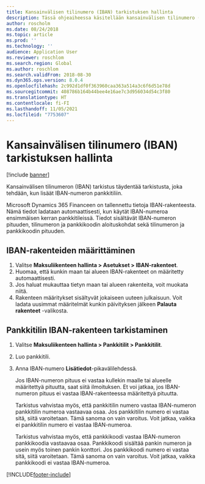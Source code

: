 ```yaml
---
title: Kansainvälisen tilinumero (IBAN) tarkistuksen hallinta
description: Tässä ohjeaiheessa käsitellään kansainvälisen tilinumero (IBAN) tarkistuksen hallintaa.
author: roscholm
ms.date: 08/24/2018
ms.topic: article
ms.prod: ''
ms.technology: ''
audience: Application User
ms.reviewer: roschlom
ms.search.region: Global
ms.author: roschlom
ms.search.validFrom: 2018-08-30
ms.dyn365.ops.version: 8.0.4
ms.openlocfilehash: 2c992d1df0f363960caa363a514a3c6f6d51e78d
ms.sourcegitcommit: 408786b164b44bee4e16ae7c3d956034d54c3f80
ms.translationtype: HT
ms.contentlocale: fi-FI
ms.lasthandoff: 11/05/2021
ms.locfileid: "7753607"
---
```

# <a name="manage-international-bank-account-number-iban-account-validation"></a>Kansainvälisen tilinumero (IBAN) tarkistuksen hallinta

[!include [banner](../includes/banner.md)]

Kansainvälisen tilinumeron (IBAN) tarkistus täydentää tarkistusta, joka tehdään, kun lisäät IBAN-numeron pankkitiliin.

Microsoft Dynamics 365 Financeen on tallennettu tietoja IBAN-rakenteesta. Nämä tiedot ladataan automaattisesti, kun käytät IBAN-numeroa ensimmäisen kerran pankkitileissä. Tiedot sisältävät IBAN-numeron pituuden, tilinumeron ja pankkikoodin aloituskohdat sekä tilinumeron ja pankkikoodin pituuden.

## <a name="set-up-iban-structures"></a>IBAN-rakenteiden määrittäminen

1. Valitse **Maksuliikenteen hallinta \> Asetukset \> IBAN-rakenteet**.
2. Huomaa, että kunkin maan tai alueen IBAN-rakenteet on määritetty automaattisesti.
3. Jos haluat mukauttaa tietyn maan tai alueen rakenteita, voit muokata niitä.
4. Rakenteen määritykset sisältyvät jokaiseen uuteen julkaisuun. Voit ladata uusimmat määritelmät kunkin päivityksen jälkeen **Palauta rakenteet** -valikosta.

## <a name="validate-the-iban-structure-in-a-bank-account"></a>Pankkitilin IBAN-rakenteen tarkistaminen

1. Valitse **Maksuliikenteen hallinta \> Pankkitilit \> Pankkitilit**.
2. Luo pankkitili.
3. Anna IBAN-numero **Lisätiedot**-pikavälilehdessä.

    Jos IBAN-numeron pituus ei vastaa kullekin maalle tai alueelle määritettyä pituutta, saat siitä ilmoituksen. Et voi jatkaa, jos IBAN-numeron pituus ei vastaa IBAN-rakenteessa määritettyä pituutta.

    Tarkistus vahvistaa myös, että pankkitilin numero vastaa IBAN-numeron pankkitilin numeroa vastaavaa osaa. Jos pankkitilin numero ei vastaa sitä, siitä varoitetaan. Tämä sanoma on vain varoitus. Voit jatkaa, vaikka ei pankkitilin numero ei vastaa IBAN-numeroa.

    Tarkistus vahvistaa myös, että pankkikoodi vastaa IBAN-numeron pankkikoodia vastaavaa osaa. Pankkikoodi sisältää pankin numeron ja usein myös toinen pankin konttori. Jos pankkikoodi numero ei vastaa sitä, siitä varoitetaan. Tämä sanoma on vain varoitus. Voit jatkaa, vaikka pankkikoodi ei vastaa IBAN-numeroa.


[!INCLUDE[footer-include](../../includes/footer-banner.md)]
